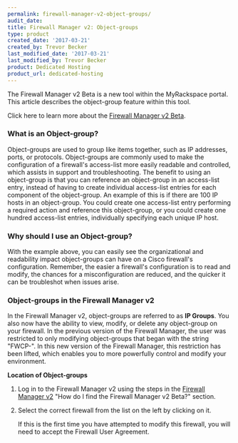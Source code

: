 ```yaml
---
permalink: firewall-manager-v2-object-groups/
audit_date:
title: Firewall Manager v2: Object-groups
type: product
created_date: '2017-03-21'
created_by: Trevor Becker
last_modified_date: '2017-03-21'
last_modified_by: Trevor Becker
product: Dedicated Hosting
product_url: dedicated-hosting
---
```


<!-- IMAGE "Logo" -->
The Firewall Manager v2 Beta is a new tool within the MyRackspace portal. This article describes the object-group feature within this tool. 

Click here to learn more about the [Firewall Manager v2 Beta](https://support.rackspace.com/how-to/firewall-manager-v2-beta).

### What is an Object-group?

Object-groups are used to group like items together, such as IP addresses, ports, or protocols. Object-groups are commonly used to make the configuration of a firewall's access-list more easily readable and controlled, which assists in support and troubleshooting. The benefit to using an object-group is that you can reference an object-group in an access-list entry, instead of having to create individual access-list entries for each component of the object-group. An example of this is if there are 100 IP hosts in an object-group. You could create one access-list entry performing a required action and reference this object-group, or you could create one hundred access-list entries, individually specifying each unique IP host. 

### Why should I use an Object-group?

With the example above, you can easily see the organizational and readability impact object-groups can have on a Cisco firewall's configuration. Remember, the easier a firewall's configuration is to read and modify, the chances for a misconfiguration are reduced, and the quicker it can be troubleshot when issues arise.

### Object-groups in the Firewall Manager v2

In the Firewall Manager v2, object-groups are referred to as **IP Groups**. You also now have the ability to view, modify, or delete any object-group on your firewall. In the previous version of the Firewall Manager, the user was restricted to only modifying object-groups that began with the string "FWCP-". In this new version of the Firewall Manager, this restriction has been lifted, which enables you to more powerfully control and modify your environment.

**Location of Object-groups**
1. Log in to the Firewall Manager v2 using the steps in the [Firewall Manager v2](https://support.rackspace.com/how-to/firewall-manager-v2-beta) "How do I find the Firewall Manager v2 Beta?" section.

2. Select the correct firewall from the list on the left by clicking on it.

    If this is the first time you have attempted to modify this firewall, you will need to accept the Firewall User Agreement.
